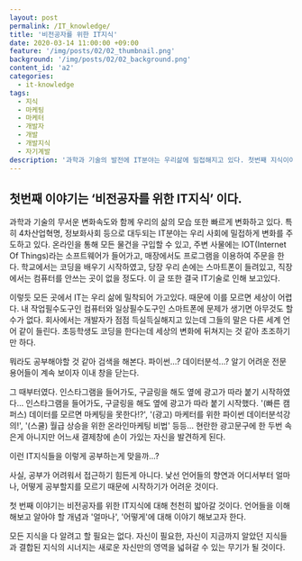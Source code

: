 ```yaml
---
layout: post
permalink: /IT_knowledge/
title: '비전공자를 위한 IT지식'
date: 2020-03-14 11:00:00 +09:00
feature: '/img/posts/02/02_thumbnail.png'
background: '/img/posts/02/02_background.png'
content_id: 'a2'
categories:
  - it-knowledge
tags:
  - 지식
  - 마케팅
  - 마케터
  - 개발자
  - 개발
  - 개발지식
  - 자기계발
description: '과학과 기술의 발전에 IT분야는 우리삶에 밀접해지고 있다. 첫번째 지식이야기는 모두에게 필요한 IT지식이다.'
---
```




## 첫번째 이야기는 ‘비전공자를 위한 IT지식’ 이다.

과학과 기술의 무서운 변화속도와 함께 우리의 삶의 모습 또한 빠르게 변화하고 있다. 특히 4차산업혁명, 정보화사회 등으로 대두되는 IT분야는 우리 사회에 밀접하게 변화를 주도하고 있다. 온라인을 통해 모든 물건을 구입할 수 있고, 주변 사물에는 IOT(Internet Of Things)라는 소프트웨어가 들어가고, 매장에서도 프로그램을 이용하여 주문을 한다. 학교에서는 코딩을 배우기 시작하였고, 당장 우리 손에는 스마트폰이 들려있고, 직장에서는 컴퓨터를 안쓰는 곳이 없을 정도다. 이 글 또한 결국 IT기술로 인해 보고있다.

이렇듯 모든 곳에서 IT는 우리 삶에 밀착되어 가고있다. 때문에 이를 모르면 세상이 어렵다. 내 작업필수도구인 컴퓨터와 일상필수도구인 스마트폰에 문제가 생기면 아무것도 할 수가 없다. 회사에서는 개발자가 점점 득실득실해지고 있는데 그들의 말은 다른 세계 언어 같이 들린다. 초등학생도 코딩을 한다는데 세상의 변화에 뒤쳐지는 것 같아 초조하기만 하다.

뭐라도 공부해야할 것 같아 검색을 해본다. 파이썬...? 데이터분석...? 알기 어려운 전문용어들이 계속 보이자 이내 창을 닫는다.

그 때부터였다. 인스타그램을 들어가도, 구글링을 해도 옆에 광고가 따라 붙기 시작하였다... 인스타그램을 들어가도, 구글링을 해도 옆에 광고가 따라 붙기 시작했다. '(빠른 캠퍼스) 데이터를 모르면 마케팅을 못한다!?', '(광고) 마케터를 위한 파이썬 데이터분석강의!', '(스쿨) 월급 상승을 위한 온라인마케팅 비법' 등등... 현란한 광고문구에 한 두번 속은게 아니지만 어느새 결제창에 손이 가있는 자신을 발견하게 된다.

이런 IT지식들을 이렇게 공부하는게 맞을까...?

사실, 공부가 어려워서 접근하기 힘든게 아니다. 낯선 언어들의 향연과 어디서부터 얼마나, 어떻게 공부할지를 모르기 때문에 시작하기가 어려운 것이다.

첫 번째 이야기는 비전공자를 위한 IT지식에 대해 천천히 밟아갈 것이다. 언어들을 이해해보고 알아야 할 개념과 '얼마나', '어떻게'에 대해 이야기 해보고자 한다.

모든 지식을 다 알려고 할 필요는 없다. 자신이 필요한, 자신이 지금까지 알았던 지식들과 결합된 지식의 시너지는 새로운 자신만의 영역을 넓혀갈 수 있는 무기가 될 것이다.
